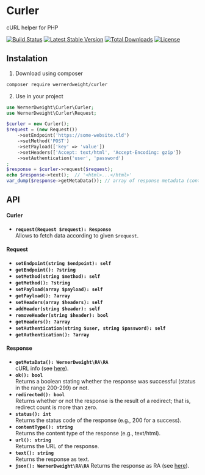 Curler
==

cURL helper for PHP

[![Build Status](https://travis-ci.org/wernerdweight/Curler.svg?branch=master)](https://travis-ci.org/wernerdweight/Curler)
[![Latest Stable Version](https://poser.pugx.org/wernerdweight/curler/v/stable)](https://packagist.org/packages/wernerdweight/curler)
[![Total Downloads](https://poser.pugx.org/wernerdweight/curler/downloads)](https://packagist.org/packages/wernerdweight/curler)
[![License](https://poser.pugx.org/wernerdweight/curler/license)](https://packagist.org/packages/wernerdweight/curler)

Instalation
--

1) Download using composer

```bash
composer require wernerdweight/curler
```

2) Use in your project

```php
use WernerDweight\Curler\Curler;
use WernerDweight\Curler\Request;

$curler = new Curler();
$request = (new Request())
    ->setEndpoint('https://some-website.tld')
    ->setMethod('POST')
    ->setPayload(['key' => 'value'])
    ->setHeaders(['Accept: text/html', 'Accept-Encoding: gzip'])
    ->setAuthentication('user', 'password')
;
$response = $curler->request($request);
echo $response->text();  // '<html>...</html>'
var_dump($response->getMetaData()); // array of response metadata (content-type, status...)
```

API
--

#### Curler
* **`request(Request $request): Response`**  \
Allows to fetch data according to given `$request`.

#### Request
* **`setEndpoint(string $endpoint): self`**
* **`getEndpoint(): ?string`**
* **`setMethod(string $method): self`**
* **`getMethod(): ?string`**
* **`setPayload(array $payload): self`**
* **`getPayload(): ?array`**
* **`setHeaders(array $headers): self`**
* **`addHeader(string $header): self`**
* **`removeHeader(string $header): bool`**
* **`getHeaders(): ?array`**
* **`setAuthentication(string $user, string $password): self`**
* **`getAuthentication(): ?array`**

#### Response
* **`getMetaData(): WernerDweight\RA\RA`** \
cURL info (see [here](https://www.php.net/manual/en/function.curl-getinfo.php)).
* **`ok(): bool`** \
Returns a boolean stating whether the response was successful (status in the range 200-299) or not.
* **`redirected(): bool`** \
Returns whether or not the response is the result of a redirect; that is, redirect count is more than zero.
* **`status(): int`** \
Returns the status code of the response (e.g., 200 for a success).
* **`contentType(): string`** \
Returns the content type of the response (e.g., text/html).
* **`url(): string`** \
Returns the URL of the response.
* **`text(): string`** \
Returns the response as text.
* **`json(): WernerDweight\RA\RA`**
Returns the response as RA (see [here](https://github.com/wernerdweight/RA)).
